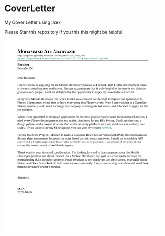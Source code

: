 # CoverLetter
My Cover Letter using latex

Please Star this repository if you this this might be helpful.

![My Cover Letter](pic.png "My Cover Letter")